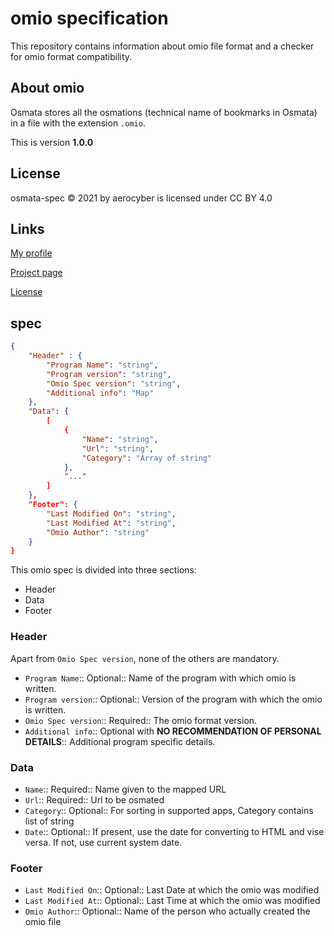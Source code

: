 # omio specification

This repository contains information about omio file format and a checker for omio format compatibility.

## About omio

Osmata stores all the osmations (technical name of bookmarks in Osmata) in a file with the extension `.omio`.

This is version **1.0.0**

## License

osmata-spec
© 2021 by aerocyber is licensed under CC BY 4.0

## Links

[My profile](https://github.com/aerocyber)

[Project page](https://aerocyber.github.io/osmata-spec)

[License](http://creativecommons.org/licenses/by/4.0/)

## spec

```json
{
    "Header" : {
        "Program Name": "string",
        "Program version": "string",
        "Omio Spec version": "string",
        "Additional info": "Map"
    },
    "Data": {
        [
            {
                "Name": "string",
                "Url": "string",
                "Category": "Array of string"
            },
            "..."
        ]
    },
    "Footer": {
        "Last Modified On": "string",
        "Last Modified At": "string",
        "Omio Author": "string"
    }
}
```

This omio spec is divided into three sections:

- Header
- Data
- Footer

### Header

Apart from `Omio Spec version`, none of the others are mandatory.

- `Program Name`:: Optional:: Name of the program with which omio is written.
- `Program version`:: Optional:: Version of the program with which the omio is written.
- `Omio Spec version`:: Required:: The omio format version.
- `Additional info`:: Optional with **NO RECOMMENDATION OF PERSONAL DETAILS**:: Additional program specific details.

### Data

- `Name`:: Required:: Name given to the mapped URL
- `Url`:: Required:: Url to be osmated
- `Category`:: Optional:: For sorting in supported apps, Category contains list of string
- `Date`:: Optional:: If present, use the date for converting to HTML and vise versa. If not, use current system date.

### Footer

- `Last Modified On`:: Optional:: Last Date at which the omio was modified
- `Last Modified At`:: Optional:: Last Time at which the omio was modified
- `Omio Author`:: Optional:: Name of the person who actually created the omio file
